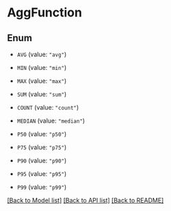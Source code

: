# AggFunction

## Enum


* `AVG` (value: `"avg"`)

* `MIN` (value: `"min"`)

* `MAX` (value: `"max"`)

* `SUM` (value: `"sum"`)

* `COUNT` (value: `"count"`)

* `MEDIAN` (value: `"median"`)

* `P50` (value: `"p50"`)

* `P75` (value: `"p75"`)

* `P90` (value: `"p90"`)

* `P95` (value: `"p95"`)

* `P99` (value: `"p99"`)


[[Back to Model list]](../README.md#documentation-for-models) [[Back to API list]](../README.md#documentation-for-api-endpoints) [[Back to README]](../README.md)



